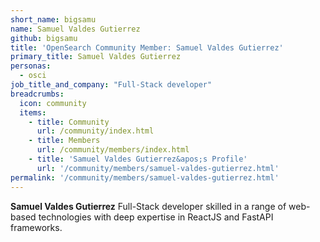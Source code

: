 ```yaml
---
short_name: bigsamu
name: Samuel Valdes Gutierrez
github: bigsamu
title: 'OpenSearch Community Member: Samuel Valdes Gutierrez'
primary_title: Samuel Valdes Gutierrez
personas:
  - osci
job_title_and_company: "Full-Stack developer"
breadcrumbs:
  icon: community
  items:
    - title: Community
      url: /community/index.html
    - title: Members
      url: /community/members/index.html
    - title: 'Samuel Valdes Gutierrez&apos;s Profile'
      url: '/community/members/samuel-valdes-gutierrez.html'
permalink: '/community/members/samuel-valdes-gutierrez.html'
---
```


**Samuel Valdes Gutierrez** Full-Stack developer skilled in a range of web-based technologies with deep expertise in ReactJS and FastAPI frameworks.
